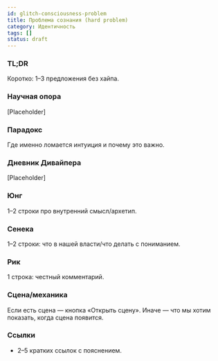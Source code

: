 ```yaml
---
id: glitch-consciousness-problem
title: Проблема сознания (hard problem)
category: Идентичность
tags: []
status: draft
---
```


### TL;DR

Коротко: 1–3 предложения без хайпа.

### Научная опора

[Placeholder]

### Парадокс

Где именно ломается интуиция и почему это важно.

### Дневник Дивайпера

[Placeholder]

### Юнг

1–2 строки про внутренний смысл/архетип.

### Сенека

1–2 строки: что в нашей власти/что делать с пониманием.

### Рик

1 строка: честный комментарий.

### Сцена/механика

Если есть сцена — кнопка «Открыть сцену». Иначе — что мы хотим показать, когда сцена появится.

### Ссылки

- 2–5 кратких ссылок с пояснением.
